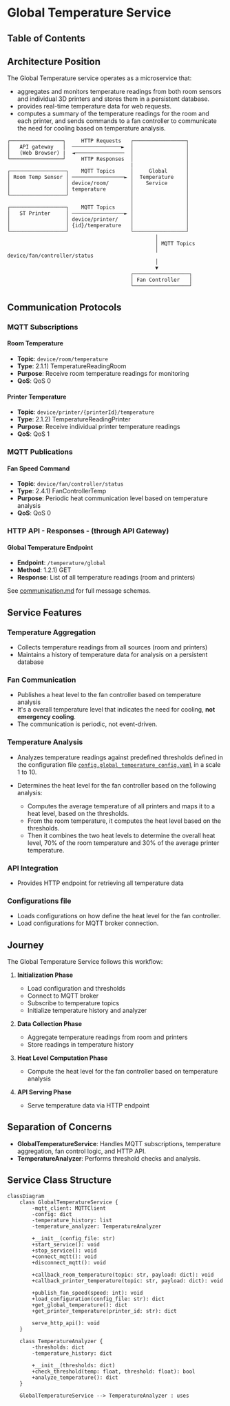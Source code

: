 # Global Temperature Service

## Table of Contents


## Architecture Position

The Global Temperature service operates as a microservice that:

- aggregates and monitors temperature readings from both room sensors and individual 3D printers and stores them in a persistent database.
- provides real-time temperature data for web requests.
- computes a summary of the temperature readings for the room and each printer, and sends commands to a fan controller to communicate the need for cooling based on temperature analysis.

```text
┌─────────────────┐     HTTP Requests   ┌─────────────────┐
│   API gateway   │  ────────────────►  │                 │
│   (Web Browser) |  ◄────────────────  │                 │
└─────────────────┘     HTTP Responses  │                 │
                                        |                 │
┌──────────────────┐    MQTT Topics     │     Global      │
│ Room Temp Sensor │ ─────────────────► │  Temperature    │
│                  │ device/room/       │    Service      │
│                  │ temperature        │                 │
└──────────────────┘                    │                 │
                                        │                 │
┌──────────────────┐    MQTT Topics     │                 │
│   ST Printer     │ ─────────────────► │                 │
│                  │ device/printer/    │                 │
│                  │ {id}/temperature   │                 │
└──────────────────┘                    └─────────────────┘
                                                │
                                                │ MQTT Topics
                                                │ device/fan/controller/status
                                                │
                                                ▼
                                        ┌──────────────────┐
                                        │ Fan Controller   │
                                        └──────────────────┘
```

## Communication Protocols

### MQTT Subscriptions

#### Room Temperature

- **Topic**: `device/room/temperature`
- **Type**: 2.1.1) TemperatureReadingRoom
- **Purpose**: Receive room temperature readings for monitoring
- **QoS**: QoS 0

#### Printer Temperature

- **Topic**: `device/printer/{printerId}/temperature`
- **Type**: 2.1.2) TemperatureReadingPrinter
- **Purpose**: Receive individual printer temperature readings
- **QoS**: QoS 1

### MQTT Publications

#### Fan Speed Command

- **Topic**: `device/fan/controller/status`
- **Type**: 2.4.1) FanControllerTemp
- **Purpose**: Periodic heat communication level based on temperature analysis
- **QoS**: QoS 0

### HTTP API - Responses - (through API Gateway)

#### Global Temperature Endpoint

- **Endpoint**: `/temperature/global`
- **Method**: 1.2.1) GET
- **Response**: List of all temperature readings (room and printers)

See [communication.md](../communication.md) for full message schemas.

## Service Features

### Temperature Aggregation

- Collects temperature readings from all sources (room and printers)
- Maintains a history of temperature data for analysis on a persistent database

### Fan Communication

- Publishes a heat level to the fan controller based on temperature analysis
- It's a overall temperature level that indicates the need for cooling, **not emergency cooling**.
- The communication is periodic, not event-driven.

### Temperature Analysis

- Analyzes temperature readings against predefined thresholds defined in the configuration file [`config.global_temperature_config.yaml`](global_temperature_config.yaml) in a scale 1 to 10.
- Determines the heat level for the fan controller based on the following analysis:

  - Computes the average temperature of all printers and maps it to a heat level, based on the thresholds.
  - From the room temperature, it computes the heat level based on the thresholds.
  - Then it combines the two heat levels to determine the overall heat level, 70% of the room temperature and 30% of the average printer temperature.

### API Integration

- Provides HTTP endpoint for retrieving all temperature data

### Configurations file

- Loads configurations on how define the heat level for the fan controller.
- Load configurations for MQTT broker connection.

## Journey

The Global Temperature Service follows this workflow:

1. **Initialization Phase**
    - Load configuration and thresholds
    - Connect to MQTT broker
    - Subscribe to temperature topics
    - Initialize temperature history and analyzer

2. **Data Collection Phase**
    - Aggregate temperature readings from room and printers
    - Store readings in temperature history

3. **Heat Level Computation Phase**
    - Compute the heat level for the fan controller based on temperature analysis

4. **API Serving Phase**
    - Serve temperature data via HTTP endpoint

## Separation of Concerns

- **GlobalTemperatureService**: Handles MQTT subscriptions, temperature aggregation, fan control logic, and HTTP API.
- **TemperatureAnalyzer**: Performs threshold checks and analysis.

## Service Class Structure

```mermaid
classDiagram
    class GlobalTemperatureService {
        -mqtt_client: MQTTClient
        -config: dict
        -temperature_history: list
        -temperature_analyzer: TemperatureAnalyzer

        +__init__(config_file: str)
        +start_service(): void
        +stop_service(): void
        +connect_mqtt(): void
        +disconnect_mqtt(): void

        +callback_room_temperature(topic: str, payload: dict): void
        +callback_printer_temperature(topic: str, payload: dict): void

        +publish_fan_speed(speed: int): void
        +load_configuration(config_file: str): dict
        +get_global_temperature(): dict
        +get_printer_temperature(printer_id: str): dict

        serve_http_api(): void
    }

    class TemperatureAnalyzer {
        -thresholds: dict
        -temperature_history: dict

        +__init__(thresholds: dict)
        +check_threshold(temp: float, threshold: float): bool
        +analyze_temperature(): dict
    }

    GlobalTemperatureService --> TemperatureAnalyzer : uses
```
